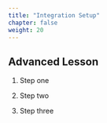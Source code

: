 ```yaml
---
title: "Integration Setup"
chapter: false
weight: 20
---
```


## Advanced Lesson

1. Step one

2. Step two

3. Step three